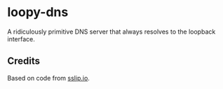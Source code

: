 # loopy-dns

A ridiculously primitive DNS server that always resolves to the loopback interface.

## Credits

Based on code from [sslip.io](https://github.com/cunnie/sslip.io).